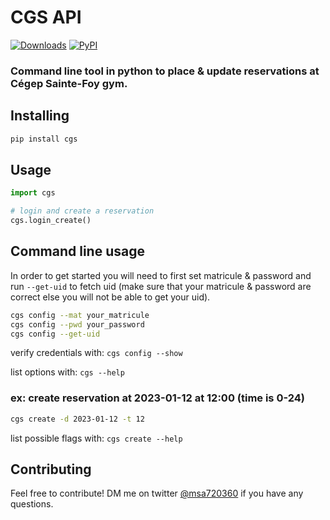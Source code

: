 # CGS API 
[![Downloads](https://pepy.tech/badge/cgs)](https://pepy.tech/project/cgs) [![PyPI](https://img.shields.io/pypi/v/cgs?color=%230eb00e)](https://pypi.org/project/cgs)
### Command line tool in python to place & update reservations at Cégep Sainte-Foy gym.

## Installing
```bash
pip install cgs
```

## Usage
```python
import cgs

# login and create a reservation
cgs.login_create()
```
## Command line usage
In order to get started you will need to first set matricule & password and run `--get-uid` to fetch uid (make sure that your matricule & password are correct else you will not be able to get your uid). 
```bash
cgs config --mat your_matricule
cgs config --pwd your_password
cgs config --get-uid
```
verify credentials with: `cgs config --show`

list options with: `cgs --help`

### ex: create reservation at 2023-01-12 at 12:00 (time is 0-24)
```bash
cgs create -d 2023-01-12 -t 12
```
list possible flags with: `cgs create --help`

## Contributing

Feel free to contribute!  DM me on twitter [@msa720360](https://twitter.com/msa720360) if you have any questions.
